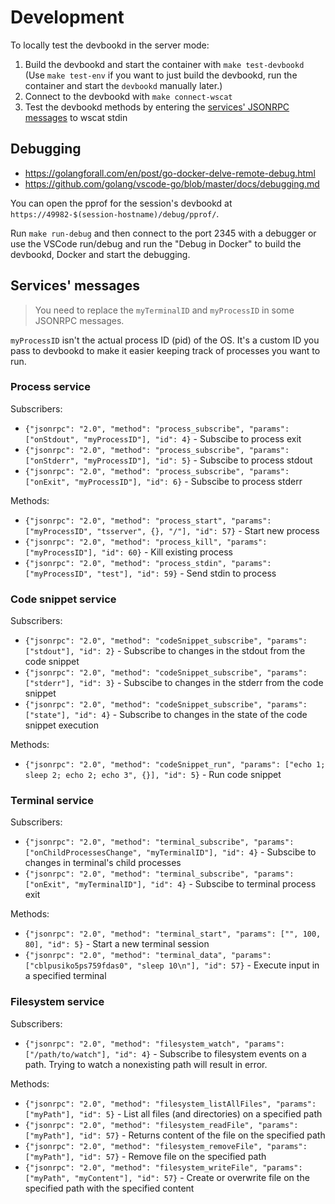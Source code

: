 # Development
To locally test the devbookd in the server mode:

1. Build the devbookd and start the container with `make test-devbookd` (Use `make test-env` if you want to just build the devbookd, run the container and start the `devbookd` manually later.)
2. Connect to the devbookd with `make connect-wscat`
3. Test the devbookd methods by entering the [services' JSONRPC messages](#services-messages)  to wscat stdin

## Debugging
- https://golangforall.com/en/post/go-docker-delve-remote-debug.html
- https://github.com/golang/vscode-go/blob/master/docs/debugging.md

You can open the pprof for the session's devbookd at `https://49982-$(session-hostname)/debug/pprof/`.

Run `make run-debug` and then connect to the port 2345 with a debugger or
use the VSCode run/debug and run the "Debug in Docker" to build the devbookd, Docker and start the debugging.

## Services' messages
> You need to replace the `myTerminalID` and `myProcessID` in some JSONRPC messages.

`myProcessID` isn't the actual process ID (pid) of the OS. It's a custom ID you pass to devbookd to make it easier keeping track of processes you want to run.

### Process service
Subscribers:
- `{"jsonrpc": "2.0", "method": "process_subscribe", "params": ["onStdout", "myProcessID"], "id": 4}` - Subscibe to process exit
- `{"jsonrpc": "2.0", "method": "process_subscribe", "params": ["onStderr", "myProcessID"], "id": 5}` - Subscibe to process stdout
- `{"jsonrpc": "2.0", "method": "process_subscribe", "params": ["onExit", "myProcessID"], "id": 6}` - Subscibe to process stderr

Methods:
- `{"jsonrpc": "2.0", "method": "process_start", "params": ["myProcessID", "tsserver", {}, "/"], "id": 57}` - Start new process
- `{"jsonrpc": "2.0", "method": "process_kill", "params": ["myProcessID"], "id": 60}` - Kill existing process
- `{"jsonrpc": "2.0", "method": "process_stdin", "params": ["myProcessID", "test"], "id": 59}` - Send stdin to process

### Code snippet service
Subscribers:
- `{"jsonrpc": "2.0", "method": "codeSnippet_subscribe", "params": ["stdout"], "id": 2}` - Subscribe to changes in the stdout from the code snippet
- `{"jsonrpc": "2.0", "method": "codeSnippet_subscribe", "params": ["stderr"], "id": 3}` - Subscibe to changes in the stderr from the code snippet
- `{"jsonrpc": "2.0", "method": "codeSnippet_subscribe", "params": ["state"], "id": 4}` - Subscribe to changes in the state of the code snippet execution

Methods:
- `{"jsonrpc": "2.0", "method": "codeSnippet_run", "params": ["echo 1; sleep 2; echo 2; echo 3", {}], "id": 5}` - Run code snippet


### Terminal service
Subscribers:
- `{"jsonrpc": "2.0", "method": "terminal_subscribe", "params": ["onChildProcessesChange", "myTerminalID"], "id": 4}` - Subscibe to changes in terminal's child processes
- `{"jsonrpc": "2.0", "method": "terminal_subscribe", "params": ["onExit", "myTerminalID"], "id": 4}` - Subscibe to terminal process exit

Methods:
- `{"jsonrpc": "2.0", "method": "terminal_start", "params": ["", 100, 80], "id": 5}` - Start a new terminal session
- `{"jsonrpc": "2.0", "method": "terminal_data", "params": ["cblpusiko5ps759fdas0", "sleep 10\n"], "id": 57}` - Execute input in a specified terminal

### Filesystem service
Subscribers:
- `{"jsonrpc": "2.0", "method": "filesystem_watch", "params": ["/path/to/watch"], "id": 4}` - Subscribe to filesystem events on a path. Trying to watch a nonexisting path will result in error.

Methods:
- `{"jsonrpc": "2.0", "method": "filesystem_listAllFiles", "params": ["myPath"], "id": 5}` - List all files (and directories) on a specified path
- `{"jsonrpc": "2.0", "method": "filesystem_readFile", "params": ["myPath"], "id": 57}` - Returns content of the file on the specified path
- `{"jsonrpc": "2.0", "method": "filesystem_removeFile", "params": ["myPath"], "id": 57}` - Remove file on the specified path
- `{"jsonrpc": "2.0", "method": "filesystem_writeFile", "params": ["myPath", "myContent"], "id": 57}` - Create or overwrite file on the specified path with the specified content


